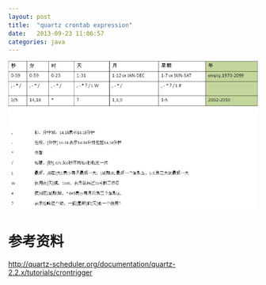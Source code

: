 ```yaml
---
layout: post
title:  "quartz crontab expression"
date:   2013-09-23 11:06:57
categories: java
---
```


<img src="/img/crontab_expression.jpg" >

# 参考资料
http://quartz-scheduler.org/documentation/quartz-2.2.x/tutorials/crontrigger  
